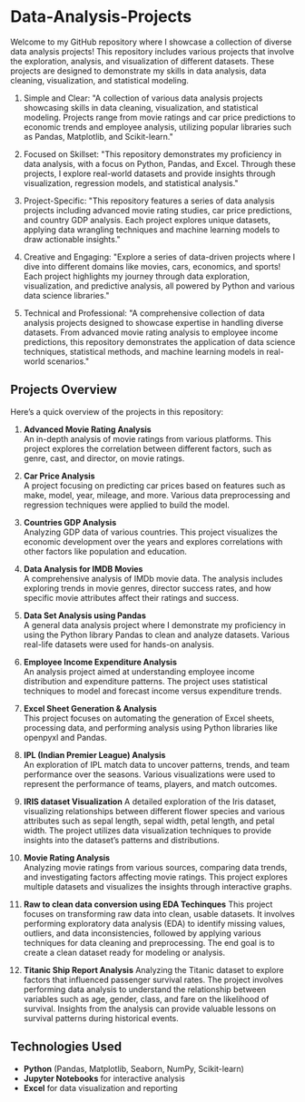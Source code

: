 # Data-Analysis-Projects

Welcome to my GitHub repository where I showcase a collection of diverse data analysis projects! This repository includes various projects that involve the exploration, analysis, and visualization of different datasets. These projects are designed to demonstrate my skills in data analysis, data cleaning, visualization, and statistical modeling.

1. Simple and Clear:
"A collection of various data analysis projects showcasing skills in data cleaning, visualization, and statistical modeling. Projects range from movie ratings and car price predictions to economic trends and employee analysis, utilizing popular libraries such as Pandas, Matplotlib, and Scikit-learn."

2. Focused on Skillset:
"This repository demonstrates my proficiency in data analysis, with a focus on Python, Pandas, and Excel. Through these projects, I explore real-world datasets and provide insights through visualization, regression models, and statistical analysis."

3. Project-Specific:
"This repository features a series of data analysis projects including advanced movie rating studies, car price predictions, and country GDP analysis. Each project explores unique datasets, applying data wrangling techniques and machine learning models to draw actionable insights."

4. Creative and Engaging:
"Explore a series of data-driven projects where I dive into different domains like movies, cars, economics, and sports! Each project highlights my journey through data exploration, visualization, and predictive analysis, all powered by Python and various data science libraries."

5. Technical and Professional:
"A comprehensive collection of data analysis projects designed to showcase expertise in handling diverse datasets. From advanced movie rating analysis to employee income predictions, this repository demonstrates the application of data science techniques, statistical methods, and machine learning models in real-world scenarios."

## Projects Overview

Here’s a quick overview of the projects in this repository:

1. **Advanced Movie Rating Analysis**  
   An in-depth analysis of movie ratings from various platforms. This project explores the correlation between different factors, such as genre, cast, and director, on movie ratings.

2. **Car Price Analysis**  
   A project focusing on predicting car prices based on features such as make, model, year, mileage, and more. Various data preprocessing and regression techniques were applied to build the model.

3. **Countries GDP Analysis**  
   Analyzing GDP data of various countries. This project visualizes the economic development over the years and explores correlations with other factors like population and education.

4. **Data Analysis for IMDB Movies**  
   A comprehensive analysis of IMDb movie data. The analysis includes exploring trends in movie genres, director success rates, and how specific movie attributes affect their ratings and success.

5. **Data Set Analysis using Pandas**  
   A general data analysis project where I demonstrate my proficiency in using the Python library Pandas to clean and analyze datasets. Various real-life datasets were used for hands-on analysis.

6. **Employee Income Expenditure Analysis**  
   An analysis project aimed at understanding employee income distribution and expenditure patterns. The project uses statistical techniques to model and forecast income versus expenditure trends.

7. **Excel Sheet Generation & Analysis**  
   This project focuses on automating the generation of Excel sheets, processing data, and performing analysis using Python libraries like openpyxl and Pandas.

8. **IPL (Indian Premier League) Analysis**  
   An exploration of IPL match data to uncover patterns, trends, and team performance over the seasons. Various visualizations were used to represent the performance of teams, players, and match outcomes.

9. **IRIS dataset Visualization**
    A detailed exploration of the Iris dataset, visualizing relationships between different flower species and various attributes such as sepal length, sepal width, petal length, and petal width. The project utilizes data visualization techniques to provide insights into the dataset’s patterns and distributions.
   
10. **Movie Rating Analysis**  
   Analyzing movie ratings from various sources, comparing data trends, and investigating factors affecting movie ratings. This project explores multiple datasets and visualizes the insights through interactive graphs.

11. **Raw to clean data conversion using EDA Techinques**
    This project focuses on transforming raw data into clean, usable datasets. It involves performing exploratory data analysis (EDA) to identify missing values, outliers, and data inconsistencies, followed by applying various techniques for data cleaning and preprocessing. The end goal is to create a clean dataset ready for modeling or analysis.

12. **Titanic Ship Report Analysis**
    Analyzing the Titanic dataset to explore factors that influenced passenger survival rates. The project involves performing data analysis to understand the relationship between variables such as age, gender, class, and fare on the likelihood of survival. Insights from the analysis can provide valuable lessons on survival patterns during historical events. 
 
## Technologies Used
- **Python** (Pandas, Matplotlib, Seaborn, NumPy, Scikit-learn)
- **Jupyter Notebooks** for interactive analysis
- **Excel** for data visualization and reporting
